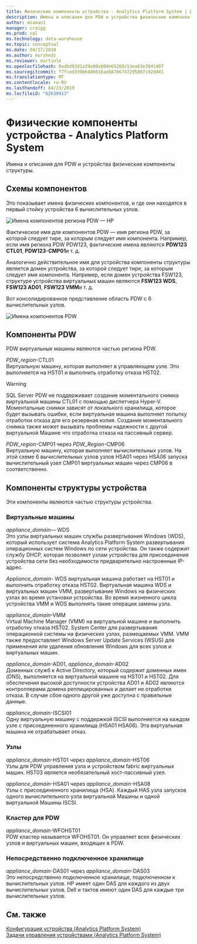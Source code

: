 ```yaml
---
title: Физические компоненты устройства - Analytics Platform System | Документация Майкрософт
description: Имена и описания для PDW и устройства физические компоненты структуры.
author: mzaman1
manager: craigg
ms.prod: sql
ms.technology: data-warehouse
ms.topic: conceptual
ms.date: 04/17/2018
ms.author: murshedz
ms.reviewer: martinle
ms.openlocfilehash: 0adbd92d1a29a98a80de65268c53ea63e3941d07
ms.sourcegitcommit: f7fced330b64d6616aeb8766747295807c92dd41
ms.translationtype: MT
ms.contentlocale: ru-RU
ms.lasthandoff: 04/23/2019
ms.locfileid: "62639913"
---
```

# <a name="appliance-physical-components---analytics-platform-system"></a>Физические компоненты устройства - Analytics Platform System
Имена и описания для PDW и устройства физические компоненты структуры. 
  
<!-- MISSING LINKS See also [HDInsight Physical Components &#40;Analytics Platform System&#41;](hdinsight-physical-components.md).  -->  
  
## <a name="diagrams"></a>Схемы компонентов  
Это показывает имена физических компонентов, и где они находятся в первый стойку устройства 6 вычислительных узлов.  
  
![Имена компонентов региона PDW — HP](./media/pdw-and-appliance-fabric-physical-components/APS_HW_ComponentNames-HP.png "APS_HW_ComponentNames HP")  
  
Фактическое имя для компонентов PDW — имя региона PDW, за которой следует тире, за которым следует имя компонента. Например, если имя региона PDW PDW123, фактические имена являются **PDW123 CTL01**, **PDW123-CMP01**и т. д.  
  
Аналогично действительное имя для устройства компоненты структуры является домен устройства, за которой следует тире, за которым следует имя компонента. Например, если домен устройства FSW123, структуре устройства виртуальных машин являются **FSW123 WDS**, **FSW123 AD01**, **FSW123 VMM**и т. д.  
  
Вот консолидированное представление область PDW с 6 вычислительных узлов.  
  
![Имена компонентов PDW](./media/pdw-and-appliance-fabric-physical-components/APS_HW_Names.png "APS_HW_Names")  
  
## <a name="pdw"></a>Компоненты PDW  
PDW виртуальные машины являются частью региона PDW.  
  
*PDW_region*-CTL01  
Виртуальную машину, которая выполняет в управляющем узле. Это выполняется на HST01 и выполнить отработку отказа HST02.  
  
> [!WARNING]  
> SQL Server PDW не поддерживает создание моментального снимка виртуальной машины CTL01 с помощью диспетчера Hyper-V. Моментальные снимки зависят от локального хранилища, которое будет вызывать ошибки, если виртуальная машина выполняет попытку отработки отказа для его резервная копия. Создание моментального снимка также может вызывать проблемы надежности с другой виртуальной Машине что отработка отказа на пассивный сервер.  
  
*PDW_region*-CMP01 через *PDW_Region*-CMP06  
Виртуальную машину, которая выполняет вычислительных узлов. На этой схеме 6 вычислительных узлов узлов HSA01 через HSA06 запуска вычислительный узел CMP01 виртуальных машин через CMP06 в соответственно.  
  
## <a name="fabric"></a>Компоненты структуры устройства  
Эти компоненты являются частью структуры устройства.  
  
### <a name="virtual-machines"></a>Виртуальные машины  
*appliance_domain*— WDS  
Это узлы виртуальных машин службы развертывания Windows (WDS), который использует система Analytics Platform System развертывания операционных систем Windows по сети устройства. Он также содержит службу DHCP, которая позволяет узлам устройства для присоединения устройства сети без необходимости предварительно настроенные IP-адрес.  
  
*Appliance_domain*- WDS виртуальная машина работает на HST01 и выполнить отработку отказа HST02. Виртуальная машина WDS и виртуальных машин VMM, развертывание Windows на физических узлах во время установки устройства. Во время жизненного цикла устройства VMM и WDS выполнять такие операции замены узла.  
  
*appliance_domain*-VMM  
Virtual Machine Manager (VMM) на виртуальной машине и выполнить отработку отказа HST02. System Center для развертывания операционной системы на физических узлах, размещаемых VMM. VMM также предоставляет Windows Server Update Services (WSUS) для применения или удаления обновления Windows для всех узлов и виртуальных машин.  
  
*appliance_domain*-AD01, *appliance_domain*-AD02  
Доменных служб к Active Directory, который содержит доменных имен (DNS), выполняется на виртуальной машине на HST01 и HST02. Для обеспечения высокой доступности устройства AD01 и AD02 являются контроллерами домена реплицированных и делает не отработки отказа. В случае сбоя одного другой уже доступна с правильные данные.  
  
*appliance_domain*-ISCSI01  
Одну виртуальную машину с поддержкой ISCSI выполняется на каждом узле с присоединенного хранилища (HSA01 HSA06). Эта виртуальная машина не отрабатывает отказ.  
  
### <a name="hosts"></a>Узлы  
*appliance_domain*-HST01 через *appliance_domain*-HST06  
Узлы для PDW управления узла и устройством fabric виртуальных машин. HST03 является необязательный хост-пассивный узел.  
  
*appliance_domain*-HSA01 через *appliance_domain*-HSA08  
Узлы с присоединенного хранилища (HSA). Каждый HAS узла запусков одного вычислительного узла виртуальной Машины и одной виртуальной Машины ISCSI.  
  
### <a name="cluster-for-pdw"></a>Кластер для PDW  
*appliance_domain*-WFOHST01  
PDW кластер называется WFOHST01. Он управляет всех физических узлов и виртуальных машин, входящих в PDW.  
  
### <a name="direct-attached-storage"></a>Непосредственно подключенное хранилище  
*appliance_domain*-DAS01 через *appliance_domain*-DAS03  
Это непосредственно подключенное хранилище, подключенном к вычислительных узлов. HP имеет один DAS для каждого из двух вычислительных узлов. Dell и тактов имеют один DAS для каждые три вычислительных узлов.  
  
## <a name="see-also"></a>См. также  
<!-- MISSING LINKS [Hardware Configurations &#40;Analytics Platform System&#41;](../architecture/hardware-configurations.md)  -->  
[Конфигурация устройства &#40;Analytics Platform System&#41;](appliance-configuration.md)  
[Задачи управления устройствами &#40;Analytics Platform System&#41;](appliance-management-tasks.md)  
  
